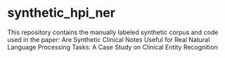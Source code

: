 # synthetic_hpi_ner
 This repository contains the manually labeled synthetic corpus and code used in the paper: Are Synthetic Clinical Notes Useful for Real Natural Language Processing Tasks: A Case Study on Clinical Entity Recognition
